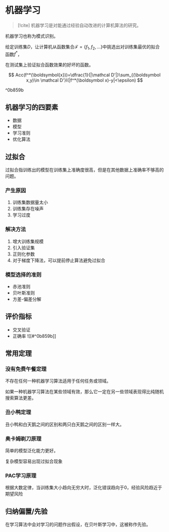 # 机器学习

> [!cite]
> 机器学习是对能通过经验自动改进的计算机算法的研究。

机器学习也称为模式识别。

给定训练集$D$，让计算机从函数集合$\mathcal F=\{f_1,f_2,...\}$中挑选出对训练集最优的拟合函数$f^*$，

在测试集上验证拟合函数效果的好坏的函数。

$$
Acc(f^*(\boldsymbol{x}))=\dfrac{1}{|\mathcal D'|}\sum_{(\boldsymbol x,y)\in \mathcal D'}I(|f^*(\boldsymbol x)-y|<\epsilon)
$$

^0b859b

## 机器学习的四要素

- 数据
- 模型
- 学习准则
- 优化算法

## 过拟合

过拟合指训练出的模型在训练集上准确度很高，但是在其他数据上准确率不够高的问题。

### 产生原因

1. 训练集数据量太小
2. 训练集存在噪声
3. 学习过度

### 解决方法

1. 增大训练集规模
2. 引入验证集
3. 正则化参数
4. 对于梯度下降法，可以提前停止算法避免过拟合

### 模型选择的准则

- 赤池准则
- 贝叶斯准则
- 方差-偏差分解

## 评价指标

- 交叉验证
- 正确率
    ![[#^0b859b]]

## 常用定理

### 没有免费午餐定理

不存在任何一种机器学习算法适用于任何任务或领域。

如果一种机器学习算法在某些领域有效，那么它一定在另一些领域表现得比纯随机搜索算法更差。

### 丑小鸭定理

丑小鸭和白天鹅之间的区别和两只白天鹅之间的区别一样大。

### 奥卡姆剃刀原理

简单的模型泛化能力更好。

复杂模型容易出现过拟合现象

### PAC学习原理

根据大数定律，当训练集大小趋向无穷大时，泛化错误趋向于0，经验风险趋近于期望风险

## 归纳偏置/先验

在学习算法中会对学习的问题作出假设，在贝叶斯学习中，这被称作先验。
